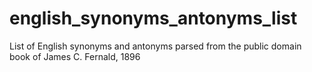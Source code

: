 english_synonyms_antonyms_list
==============================

List of English synonyms and antonyms parsed from the public domain book of James C. Fernald, 1896